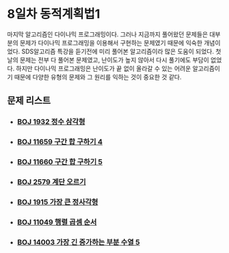 # 8일차 동적계획법1

마지막 알고리즘인 다이나믹 프로그래밍이다. 그러나 지금까지 풀어왔던 문제들은 대부분의 문제가 다이나믹 프로그래밍을 이용해서 구현하는 문제였기 때문에 익숙한 개념이었다. SDS알고리즘 특강을 듣기전에 미리 풀어본 알고리즘이라 많은 도움이 되었다. 첫날의 문제는 전부 다 풀어본 문제였고, 난이도가 높지 않아서 다시 풀기에도 부담이 없었다. 하지만 다이나믹 프로그래밍은 난이도가 끝 없이 올라갈 수 있는 어려운 알고리즘이기 때문에 다양한 유형의 문제와 그 원리를 익하는 것이 중요한 것 같다.



## 문제 리스트

- ### [BOJ 1932 정수 삼각형](https://github.com/jungtaeyong/alstudy2/blob/ty/SDS/SDS%20알고리즘%20특강/baekjoon%201932%20정수%20삼각형.cpp)

- ### [BOJ 11659 구간 합 구하기 4](https://github.com/jungtaeyong/alstudy2/blob/ty/SDS/SDS%20알고리즘%20특강/baekjoon%2011659%20구간%20합%20구하기%204.cpp)

- ### [BOJ 11660 구간 합 구하기 5](https://github.com/jungtaeyong/alstudy2/blob/ty/SDS/SDS%20알고리즘%20특강/baekjoon%2011660%20구간%20합%20구하기%205.cpp)

- ### [BOJ 2579 계단 오르기](https://github.com/jungtaeyong/alstudy2/blob/ty/SDS/SDS%20알고리즘%20특강/baekjoon%202579%20계단%20오르기.cpp)

- ### [BOJ 1915 가장 큰 정사각형](https://github.com/jungtaeyong/alstudy2/blob/ty/SDS/SDS%20알고리즘%20특강/baekjoon%201915%20가장%20큰%20정사각형.cpp)

- ### [BOJ 11049 행렬 곱셈 순서](https://github.com/jungtaeyong/alstudy2/blob/ty/SDS/SDS%20알고리즘%20특강/baekjoon%2011049%20행렬%20곱셈%20순서.cpp)

- ### [BOJ 14003 가장 긴 증가하는 부분 수열 5](https://github.com/jungtaeyong/alstudy2/blob/ty/SDS/SDS%20알고리즘%20특강/baekjoon%2014003%20가장%20긴%20증가하는%20부분%20수열%205.cpp)

